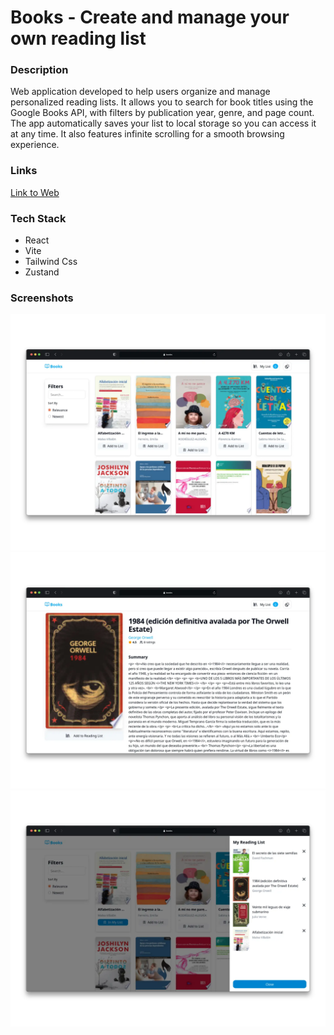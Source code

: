 # Books - Create and manage your own reading list

### Description
Web application developed to help users organize and manage personalized reading lists. It allows you to search for book titles using the Google Books API, with filters by publication year, genre, and page count. The app automatically saves your list to local storage so you can access it at any time. It also features infinite scrolling for a smooth browsing experience.

### Links
[Link to Web](https://courageous-duckanoo-60d5e2.netlify.app/?order=relevance)

### Tech Stack
* React
* Vite
* Tailwind Css
* Zustand

### Screenshots
![1](public/screenshots/1.webp)
![2](public/screenshots/2.webp)
![3](public/screenshots/3.webp)

